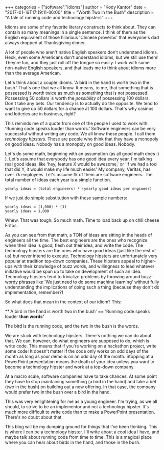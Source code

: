 +++
categories = ["software","idioms"]
author = "Kody Kantor"
date = "2017-01-16T17:19:11-06:00"
title = "Worth Two in the Bush"
description = "A tale of running code and technology hipsters"
+++

Idioms are some of my favorite literary constructs to think about. They can
contain so many meanings in a single sentence. I think of them as the English
equivalent of those hilarious 'Chinese proverbs' that everyone's dad always
dropped at Thanksgiving dinner.

A lot of people who aren't native English speakers don't understand idioms.
Heck, even some Americans don't understand idioms, but we still use them!
They're fun, and they just roll off the tongue so easily. I work with some
non-native English speakers, and that leads me to think about idioms more than
the average American.

Let's think about a couple idioms. 'A bird in the hand is worth two in the
bush.' That's one that we all know. It means, to me, that something that is
possessed is worth twice as much as something that is not possessed. Possessing
50 dollars is worth the *possibility* of possessing 100 dollars. Don't take any
bets. Our tendency is to actually do the opposite. We tend to want to give up 50
dollars for a chance at 100 dollars. That's why casinos and lotteries are in
business, right?

This reminds me of a quote from one of the people I used to work with. 'Running
code speaks louder than words.' Software engineers can be very successful
without writing any code. We all know these people. I call them *technology
hipsters*. These are people who think that they have a monopoly on good ideas.
Nobody has a monopoly on good ideas. Nobody.

Let's do some math, beginning with an assumption (as all good math does :) ).
Let's assume that everybody has one good idea every year. I'm talking real good
ideas, like 'hey, feature X would be awesome,' or 'if we had a tool that did Y,
it would make my life much easier.' My company, Veritas, has over 7k employees.
Let's assume 1k of them are software engineers. The total number of ideas each
year is a simple function.

```
yearly ideas = (total engineers) * (yearly good ideas per engineer)
```
If we just do simple substitution with these sample numbers:
```
yearly ideas = (1,000) * (1)
yearly ideas = 1,000
```
Whew. That was tough. So much math. Time to load back up on chili cheese Fritos.

As you can see from that math, a TON of ideas are sitting in the heads of
engineers all the time. The best engineers are the ones who recognize when their
idea is good, flesh out their idea, and write the code. The technology hipsters
are the ones who have good ideas (just like the rest of us) but never intend to
execute. Technology hipsters are unfortunately very popular at tradition
top-down companies. These hipsters appeal to higher-ups with their knowledge of
buzz words, and willingness to lead whatever initiative would be spun up to take
on development of such an idea. Technology hipsters tend to trivialize problems
by throwing around buzz-wordy phrases like 'We just need to do some machine
learning' without fully understanding the implications of doing such a thing
(because they don't do implementation, remember?)

So what does that mean in the context of our idiom? This:

**'A bird in the hand is worth two in the bush' == 'Running code speaks louder
**than words'**

The bird is the running code, and the two in the bush is the words.

We are stuck with technology hipsters. There's nothing we can do about that. We
can, however, do what engineers are supposed to do, which is write code. This
means that if you're working on a hackathon project, write some code! It doesn't
matter if the code only works on odd days of the month as long as your demo is
on an odd day of the month. Stopping at a PowerPoint presentation means the
death of your idea unless you want to become a technology hipster and work at a
top-down company.

At a macro scale, software companies have to take chances. At some point they
have to stop maintaining something (a bird in the hand) and take a bet (two in
the bush) on building out a new offering. In that case, the company would prefer
two in the bush over a bird in the hand.

This was very enlightening for me as a young engineer. I'm trying, as we all
should, to strive to be an implementor and not a technology hipster. It's much
more difficult to write code than to make a PowerPoint presentation. There's no
doubt about that.

This blog will be my dumping ground for things that I've been thinking. This is
where I can be a technology hipster. I'll write about a cool idea I have, and
maybe talk about running code from time to time. This is a magical place where
you can hear about birds in the hand, and those in the bush.
